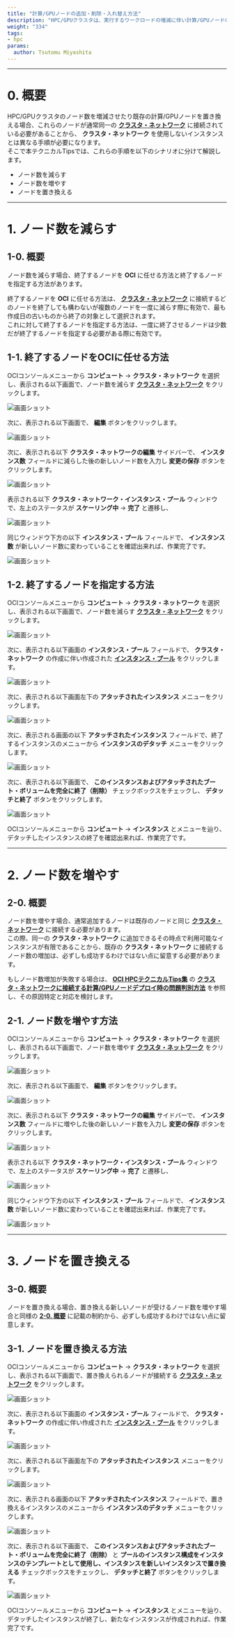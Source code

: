 ```yaml
---
title: "計算/GPUノードの追加・削除・入れ替え方法"
description: "HPC/GPUクラスタは、実行するワークロードの増減に伴い計算/GPUノードのノード数を増減する必要が生じることがあります。またハードウェア障害が発生すると、利用可能なノード数を維持するために当該ノードを別のノードに置き換える必要が生じます。本テクニカルTipsは、クラスタ・ネットワークを使用するHPC/GPUクラスタで計算/GPUノードのノード数を増減する方法や置き換える方法を解説します。"
weight: "334"
tags:
- hpc
params:
  author: Tsutomu Miyashita
---
```


***
# 0. 概要

HPC/GPUクラスタのノード数を増減させたり既存の計算/GPUノードを置き換える場合、これらのノードが通常同一の **[クラスタ・ネットワーク](../../#5-1-クラスタネットワーク)** に接続されている必要があることから、 **クラスタ・ネットワーク** を使用しないインスタンスとは異なる手順が必要になります。  
そこで本テクニカルTipsでは、これらの手順を以下のシナリオに分けて解説します。

- ノード数を減らす
- ノード数を増やす
- ノードを置き換える

***
# 1. ノード数を減らす

## 1-0. 概要

ノード数を減らす場合、終了するノードを **OCI** に任せる方法と終了するノードを指定する方法があります。

終了するノードを **OCI** に任せる方法は、 **[クラスタ・ネットワーク](../../#5-1-クラスタネットワーク)** に接続するどのノードを終了しても構わないが複数のノードを一度に減らす際に有効で、最も作成日の古いものから終了の対象として選択されます。  
これに対して終了するノードを指定する方法は、一度に終了させるノードは少数だが終了するノードを指定する必要がある際に有効です。

## 1-1. 終了するノードをOCIに任せる方法

OCIコンソールメニューから **コンピュート** → **クラスタ・ネットワーク** を選択し、表示される以下画面で、ノード数を減らす **[クラスタ・ネットワーク](../../#5-1-クラスタネットワーク)** をクリックします。

![画面ショット](console_page01.png)

次に、表示される以下画面で、 **編集** ボタンをクリックします。

![画面ショット](console_page06.png)

次に、表示される以下 **クラスタ・ネットワークの編集** サイドバーで、 **インスタンス数** フィールドに減らした後の新しいノード数を入力し **変更の保存** ボタンをクリックします。

![画面ショット](console_page07.png)

表示される以下 **クラスタ・ネットワーク・インスタンス・プール** ウィンドウで、左上のステータスが **スケーリング中** → **完了** と遷移し、

![画面ショット](console_page08.png)

同じウィンドウ下方の以下 **インスタンス・プール** フィールドで、 **インスタンス数** が新しいノード数に変わっていることを確認出来れば、作業完了です。

![画面ショット](console_page09.png)

## 1-2. 終了するノードを指定する方法

OCIコンソールメニューから **コンピュート** → **クラスタ・ネットワーク** を選択し、表示される以下画面で、ノード数を減らす **[クラスタ・ネットワーク](../../#5-1-クラスタネットワーク)** をクリックします。

![画面ショット](console_page01.png)

次に、表示される以下画面の **インスタンス・プール** フィールドで、 **クラスタ・ネットワーク** の作成に伴い作成された **[インスタンス・プール](../../#5-8-インスタンスプール)** をクリックします。

![画面ショット](console_page02.png)

次に、表示される以下画面左下の **アタッチされたインスタンス** メニューをクリックします。

![画面ショット](console_page03.png)

次に、表示される画面の以下 **アタッチされたインスタンス** フィールドで、終了するインスタンスのメニューから **インスタンスのデタッチ** メニューをクリックします。

![画面ショット](console_page04.png)

次に、表示される以下画面で、 **このインスタンスおよびアタッチされたブート・ボリュームを完全に終了（削除）** チェックボックスをチェックし、 **デタッチと終了** ボタンをクリックします。

![画面ショット](console_page05.png)

OCIコンソールメニューから **コンピュート** → **インスタンス** とメニューを辿り、デタッチしたインスタンスの終了を確認出来れば、作業完了です。

***
# 2. ノード数を増やす

## 2-0. 概要

ノード数を増やす場合、通常追加するノードは既存のノードと同じ **[クラスタ・ネットワーク](../../#5-1-クラスタネットワーク)** に接続する必要があります。  
この際、同一の **クラスタ・ネットワーク** に追加できるその時点で利用可能なインスタンスが有限であることから、既存の **クラスタ・ネットワーク** に接続するノード数の増加は、必ずしも成功するわけではない点に留意する必要があります。

もしノード数増加が失敗する場合は、 **[OCI HPCテクニカルTips集](../../#3-oci-hpcテクニカルtips集)** の **[クラスタ・ネットワークに接続する計算/GPUノードデプロイ時の問題判別方法](../../tech-knowhow/determine-cnrelated-issue/)** を参照し、その原因特定と対応を検討します。

## 2-1. ノード数を増やす方法

OCIコンソールメニューから **コンピュート** → **クラスタ・ネットワーク** を選択し、表示される以下画面で、ノード数を増やす **[クラスタ・ネットワーク](../../#5-1-クラスタネットワーク)** をクリックします。

![画面ショット](console_page01.png)

次に、表示される以下画面で、 **編集** ボタンをクリックします。

![画面ショット](console_page06.png)

次に、表示される以下 **クラスタ・ネットワークの編集** サイドバーで、 **インスタンス数** フィールドに増やした後の新しいノード数を入力し **変更の保存** ボタンをクリックします。

![画面ショット](console_page07.png)

表示される以下 **クラスタ・ネットワーク・インスタンス・プール** ウィンドウで、左上のステータスが **スケーリング中** → **完了** と遷移し、

![画面ショット](console_page08.png)

同じウィンドウ下方の以下 **インスタンス・プール** フィールドで、 **インスタンス数** が新しいノード数に変わっていることを確認出来れば、作業完了です。

![画面ショット](console_page09.png)

***
# 3. ノードを置き換える

## 3-0. 概要

ノードを置き換える場合、置き換える新しいノードが受けるノード数を増やす場合と同様の **[2-0. 概要](#2-0-概要)** に記載の制約から、必ずしも成功するわけではない点に留意します。

## 3-1. ノードを置き換える方法

OCIコンソールメニューから **コンピュート** → **クラスタ・ネットワーク** を選択し、表示される以下画面で、置き換えられるノードが接続する **[クラスタ・ネットワーク](../../#5-1-クラスタネットワーク)** をクリックします。

![画面ショット](console_page01.png)

次に、表示される以下画面の **インスタンス・プール** フィールドで、 **クラスタ・ネットワーク** の作成に伴い作成された **[インスタンス・プール](../../#5-8-インスタンスプール)** をクリックします。

![画面ショット](console_page02.png)

次に、表示される以下画面左下の **アタッチされたインスタンス** メニューをクリックします。

![画面ショット](console_page03.png)

次に、表示される画面の以下 **アタッチされたインスタンス** フィールドで、置き換えるインスタンスのメニューから **インスタンスのデタッチ** メニューをクリックします。

![画面ショット](console_page04.png)

次に、表示される以下画面で、 **このインスタンスおよびアタッチされたブート・ボリュームを完全に終了（削除）** と **プールのインスタンス構成をインスタンスのテンプレートとして使用し、インスタンスを新しいインスタンスで置き換える** チェックボックスをチェックし、 **デタッチと終了** ボタンをクリックします。

![画面ショット](console_page10.png)

OCIコンソールメニューから **コンピュート** → **インスタンス** とメニューを辿り、デタッチしたインスタンスが終了し、新たなインスタンスが作成されれば、作業完了です。